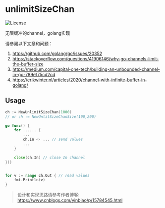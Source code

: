 # unlimitSizeChan

[![License](https://img.shields.io/:license-MIT-blue.svg)](https://opensource.org/licenses/MIT)

无限缓冲的channel，golang实现

请参阅以下文章和问题：
1. https://github.com/golang/go/issues/20352
2. https://stackoverflow.com/questions/41906146/why-go-channels-limit-the-buffer-size
3. https://medium.com/capital-one-tech/building-an-unbounded-channel-in-go-789e175cd2cd
4. https://erikwinter.nl/articles/2020/channel-with-infinite-buffer-in-golang/


## Usage
```go
ch := NewUnlimitSizeChan(1000)
// or ch := NewUnlitSizeChanSize(100,200)

go func() {
    for ...... {
        ...
        ch.In <- ... // send values
        ...
    }

    close(ch.In) // close In channel
}()


for v := range ch.Out { // read values
    fmt.Println(v)
}
```


> 设计和实现思路请参考作者博客: https://www.cnblogs.com/yinbiao/p/15784545.html


